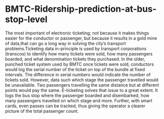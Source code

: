 # BMTC-Ridership-prediction-at-bus-stop-level
The most important of  electronic ticketing; not because it makes things easier for the conductor or passenger, but because it results in a gold mine of data,that can go a long way in solving the city’s transport problems.Ticketing data in-principle is used by transport corporations (transcos) to identify how many tickets were sold, how many passengers boarded, and what denomination tickets they purchased. In the older, punched ticket system used by BMTC once tickets were sold, conductors would log the serial number of the ticket on top of the bundle at fixed intervals. The difference in serial numbers would indicate the number of tickets sold. However, data such which stage the passenger travelled would be unavailable. Two passengers travelling the same distance but at different points would pay the same. E-ticketing solves that issue to a great extent. It logs the bus stop where the passenger boarded and disembarked, how many passengers travelled on which stage and more. Further, with smart cards, even passes can be tracked, thus giving the operator a clearer picture of the total passenger count.
